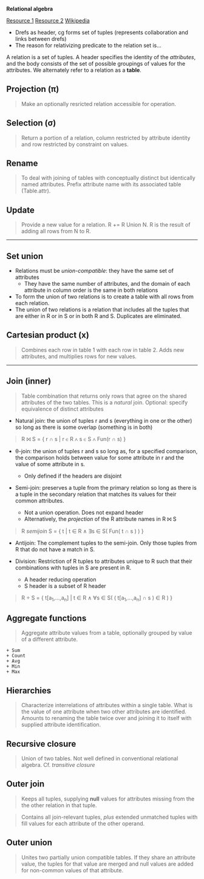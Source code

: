 ---
---

**Relational algebra**

[Resource 1](http://www.databasteknik.se/webbkursen/relalg-lecture/index.html)
[Resource 2](http://db.grussell.org/section010.html)
[Wikipedia](https://en.wikipedia.org/wiki/Relational_algebra)


+ Drefs as header, cg forms set of tuples (represents collaboration and links between drefs)
+ The reason for relativizing predicate to the relation set is...

A relation is a set of tuples. A header specifies the identity of the *attributes*, and the body consists of the set of possible groupings of values for the attributes. We alternately refer to a relation as a **table**. 

## Projection (&pi;)

> Make an optionally resricted relation accessible for operation.

## Selection (&sigma;)

> Return a portion of a relation, column restricted by attribute identity and row restricted by constraint on values.

## Rename

> To deal with joining of tables with conceptually distinct but identically named attributes. Prefix attribute name with its associated table (Table.attr).

## Update

> Provide a new value for a relation. R += R Union N. R is the result of adding all rows from N to R.

* * * * *

## Set union

+ Relations must be *union-compatible*: they have the same set of attributes
    + They have the same number of attributes, and the domain of each attribute in column order is the same in both relations
+ To form the union of two relations is to create a table with all rows from each relation.
+ The union of two relations is a relation that includes all the tuples that are either in R or in S or in both R and S. Duplicates are eliminated.

## Cartesian product (x)

> Combines each row in table 1 with each row in table 2. Adds new attributes, and multiplies rows for new values.

* * * * *

## Join (inner)

> Table combination that returns only rows that agree on the shared attributes of the two tables. This is a *natural* join. Optional: specify equivalence of distinct attributes

+ Natural join: the union of tuples r and s (everything in one or the other) so long as there is some overlap (something is in both)

> R &#x2a1d; S = { r &cap; s \| r &isin; R &and; s &isin; S &and; Fun(r &cap; s) }

+ &theta;-join: the union of tuples r and s so long as, for a specified comparison, the comparison holds between value for some attribute in r and the value of some attribute in s.
    + Only defined if the headers are disjoint

+ Semi-join: preserves a tuple from the primary relation so long as there is a tuple in the secondary relation that matches its values for their common attributes.
    + Not a union operation. Does not expand header
    + Alternatively, the *projection* of the R attribute names in R &#x2a1d; S
    
> R *semijoin* S = { t \| t &isin; R &and; &exist;s &isin; S( Fun( t &cap; s ) ) }

+ Antijoin: The complement tuples to the semi-join. Only those tuples from R that do not have a match in S.

+ Division: Restriction of R tuples to attributes unique to R such that their combinations with tuples in S are present in R.
  + A header reducing operation
  + S header is a subset of R header
  
> R &divide; S = { t[a<sub>1</sub>,...,a<sub>n</sub>] \| t &isin; R &and; &forall;s &isin; S( ( t[a<sub>1</sub>,...,a<sub>n</sub>] &cap; s ) &isin; R ) }

## Aggregate functions

> Aggregate attribute values from a table, optionally grouped by value of a different attribute.

    + Sum
    + Count
    + Avg
    + Min
    + Max
    
## Hierarchies

> Characterize interrelations of attributes within a single table. What is the value of one attribute when two other attributes are identified. Amounts to renaming the table twice over and joining it to itself with supplied attribute identification.

## Recursive closure

> Union of two tables. Not well defined in conventional relational algebra. Cf. *transitive closure*

## Outer join

 > Keeps all tuples, supplying **null** values for attributes missing from the the other relation in that tuple.
 
 > Contains all join-relevant tuples, *plus* extended unmatched tuples with fill values for each attribute of the other operand.
 
## Outer union

> Unites two partially union compatible tables. If they share an attribute value, the tuples for that value are merged and null values are added for non-common values of that attribute.
